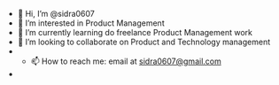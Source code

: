 - 👋 Hi, I’m @sidra0607
- 👀 I’m interested in Product Management
- 🌱 I’m currently learning do freelance Product Management work
- 💞️ I’m looking to collaborate on Product and Technology management
- - 📫 How to reach me: email at sidra0607@gmail.com
- 

<!---
sidra0607/sidra0607 is a ✨ special ✨ repository because its `README.md` (this file) appears on your GitHub profile.
You can click the Preview link to take a look at your changes.
--->
